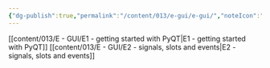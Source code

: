 ```yaml
---
{"dg-publish":true,"permalink":"/content/013/e-gui/e-gui/","noteIcon":"1","created":"2025-08-22T11:03:23.191+01:00","updated":"2025-08-22T11:51:39.169+01:00"}
---
```


[[content/013/E - GUI/E1 - getting started with PyQT\|E1 - getting started with PyQT]]
[[content/013/E - GUI/E2 - signals, slots and events\|E2 - signals, slots and events]]
